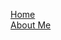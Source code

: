 <html>
<head>
 <style>
  ul {
   list-style-type: none;
   margin: 0;
   padding: 0;
  }
  
  li a {
   text-decoration: none;
   display: inline-block;
   width: 80px;
   background-color: #dddddd
  }
 </style>
</head>
<body>

<ul>
 <li><a href="#home">Home</a></li>
 <li><a href="#about">About Me</a></li>
</ul>
 
</body>
</html>
